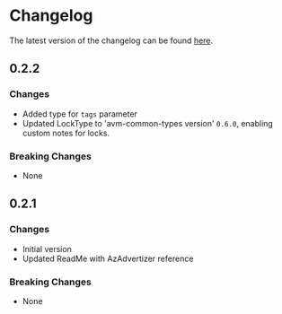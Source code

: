 # Changelog

The latest version of the changelog can be found [here](https://github.com/Azure/bicep-registry-modules/blob/main/avm/res/power-bi-dedicated/capacity/CHANGELOG.md).

## 0.2.2

### Changes

- Added type for `tags` parameter
- Updated LockType to 'avm-common-types version' `0.6.0`, enabling custom notes for locks.

### Breaking Changes

- None

## 0.2.1

### Changes

- Initial version
- Updated ReadMe with AzAdvertizer reference

### Breaking Changes

- None
